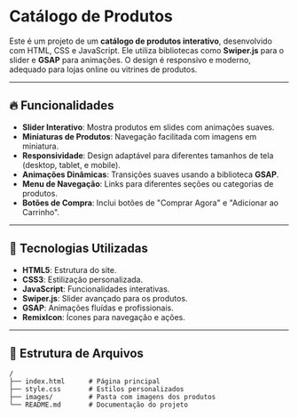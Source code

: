 # Catálogo de Produtos

Este é um projeto de um **catálogo de produtos interativo**, desenvolvido com HTML, CSS e JavaScript. Ele utiliza bibliotecas como **Swiper.js** para o slider e **GSAP** para animações. O design é responsivo e moderno, adequado para lojas online ou vitrines de produtos.

---

## 🔥 Funcionalidades

- **Slider Interativo**: Mostra produtos em slides com animações suaves.
- **Miniaturas de Produtos**: Navegação facilitada com imagens em miniatura.
- **Responsividade**: Design adaptável para diferentes tamanhos de tela (desktop, tablet, e mobile).
- **Animações Dinâmicas**: Transições suaves usando a biblioteca **GSAP**.
- **Menu de Navegação**: Links para diferentes seções ou categorias de produtos.
- **Botões de Compra**: Inclui botões de "Comprar Agora" e "Adicionar ao Carrinho".

---

## 🚀 Tecnologias Utilizadas

- **HTML5**: Estrutura do site.
- **CSS3**: Estilização personalizada.
- **JavaScript**: Funcionalidades interativas.
- **Swiper.js**: Slider avançado para os produtos.
- **GSAP**: Animações fluídas e profissionais.
- **RemixIcon**: Ícones para navegação e ações.

---

## 📂 Estrutura de Arquivos

```plaintext
/
├── index.html      # Página principal
├── style.css       # Estilos personalizados
├── images/         # Pasta com imagens dos produtos
└── README.md       # Documentação do projeto
